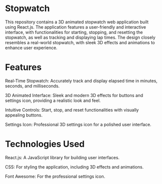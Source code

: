 # Stopwatch
This repository contains a 3D animated stopwatch web application built using React.js. 
The application features a user-friendly and interactive interface, with functionalities for starting, stopping, and resetting the stopwatch, as well as tracking and displaying lap times. 
The design closely resembles a real-world stopwatch, with sleek 3D effects and animations to enhance user experience.

# Features
Real-Time Stopwatch: Accurately track and display elapsed time in minutes, seconds, and milliseconds.

3D Animated Interface: Sleek and modern 3D effects for buttons and settings icon, providing a realistic look and feel.

Intuitive Controls: Start, stop, and reset functionalities with visually appealing buttons.

Settings Icon: Professional 3D settings icon for a polished user interface.

# Technologies Used
React.js: A JavaScript library for building user interfaces.

CSS: For styling the application, including 3D effects and animations.

Font Awesome: For the professional settings icon.
